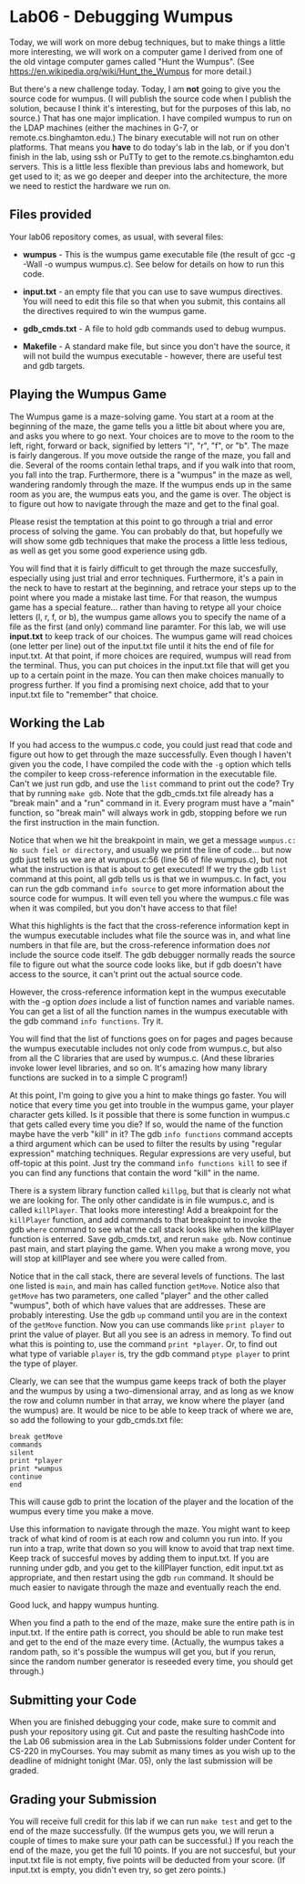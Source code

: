 # Lab06 - Debugging Wumpus

Today, we will work on more debug techniques, but to make things a little more interesting, we will work on a computer game I derived from one of the old vintage computer games called "Hunt the Wumpus". (See https://en.wikipedia.org/wiki/Hunt_the_Wumpus for more detail.)

But there's a new challenge today. Today, I am **not** going to give you the source code for wumpus. (I will publish the source code when I publish the solution, because I think it's interesting, but for the purposes of this lab, no source.) That has one major implication. I have compiled wumpus to run on the LDAP machines (either the machines in G-7, or remote.cs.binghamton.edu.) The binary executable will not run on other platforms. That means you **have** to do today's lab in the lab, or if you don't finish in the lab, using ssh or PuTTy to get to the remote.cs.binghamton.edu servers. This is a little less flexible than previous labs and homework, but get used to it; as we go deeper and deeper into the architecture, the more we need to restict the hardware we run on.

## Files provided

Your lab06 repository comes, as usual, with several files:

- **wumpus** - This is the wumpus game executable file (the result of gcc -g -Wall -o wumpus wumpus.c). See below for details on how to run this code.

- **input.txt** - an empty file that you can use to save wumpus directives. You will need to edit this file so that when you submit, this contains all the directives required to win the wumpus game.

- **gdb_cmds.txt** - A file to hold gdb commands used to debug wumpus.

- **Makefile** - A standard make file, but since you don't have the source, it will not build the wumpus executable - however, there are useful test and gdb targets.

## Playing the Wumpus Game

The Wumpus game is a maze-solving game. You start at a room at the beginning of the maze, the game tells you a little bit about where you are, and asks you where to go next.  Your choices are to move to the room to the left, right, forward or back, signified by letters "l", "r", "f", or "b". The maze is fairly dangerous. If you move outside the range of the maze, you fall and die. Several of the rooms contain lethal traps, and if you walk into that room, you fall into the trap. Furthermore, there is a "wumpus" in the maze as well, wandering randomly through the maze. If the wumpus ends up in the same room as you are, the wumpus eats you, and the game is over. The object is to figure out how to navigate through the maze and get to the final goal.

Please resist the temptation at this point to go through a trial and error process of solving the game. You can probably do that, but hopefully we will show some gdb techniques that make the process a little less tedious, as well as get you some good experience using gdb.

You will find that it is fairly difficult to get through the maze succesfully, especially using just trial and error techniques. Furthermore, it's a pain in the neck to have to restart at the beginning, and retrace your steps up to the point where you made a mistake last time. For that reason, the wumpus game has a special feature... rather than having to retype all your choice letters (l, r, f, or b), the wumpus game allows you to specify the name of a file as the first (and only) command line paramter. For this lab, we will use **input.txt** to keep track of our choices. The wumpus game will read choices (one letter per line) out of the input.txt file until it hits the end of file for input.txt. At that point, if more choices are required, wumpus will read from the terminal. Thus, you can put choices in the input.txt file that will get you up to a certain point in the maze. You can then make choices manually to progress further. If you find a promising next choice, add that to your input.txt file to "remember" that choice.

## Working the Lab

If you had access to the wumpus.c code, you could just read that code and figure out how to get through the maze successfully. Even though I haven't given you the code, I have compiled the code with the `-g` option which tells the compiler to keep cross-reference information in the executable file. Can't we just run gdb, and use the `list` command to print out the code? Try that by running `make gdb`. Note that the gdb_cmds.txt file already has a "break main" and a "run" command in it. Every program must have a "main" function, so "break main" will always work in gdb, stopping before we run the first instruction in the main function. 

Notice that when we hit the breakpoint in main, we get a message `wumpus.c: No such fiel or directory`, and usually we print the line of code... but now gdb just tells us we are at wumpus.c:56 (line 56 of file wumpus.c), but not what the instruction is that is about to get executed! If we try the gdb `list` command at this point, all gdb tells us is that we in wumpus.c. In fact, you can run the gdb command `info source` to get more information about the source code for wumpus. It will even tell you where the wumpus.c file was when it was compiled, but you don't have access to that file!

What this highlights is the fact that the cross-reference information kept in the wumpus executable includes what file the source was in, and what line numbers in that file are, but the cross-reference information does *not* include the source code itself. The gdb debugger normally reads the source file to figure out what the source code looks like, but if gdb doesn't have access to the source, it can't print out the actual source code.

However, the cross-reference information kept in the wumpus executable with the -g option *does* include a list of function names and variable names. You can get a list of all the function names in the wumpus executable with the gdb command `info functions`.  Try it.

You will find that the list of functions goes on for pages and pages because the wumpus executable includes not only code from wumpus.c, but also from all the C libraries that are used by wumpus.c. (And these libraries invoke lower level libraries, and so on. It's amazing how many library functions are sucked in to a simple C program!)

At this point, I'm going to give you a hint to make things go faster. You will notice that every time you get into trouble in the wumpus game, your player character gets killed. Is it possible that there is some function in wumpus.c that gets called every time you die? If so, would the name of the function maybe have the verb "kill" in it?  The gdb `info functions` command accepts a third argument which can be used to filter the results by using "regular expression" matching techniques. Regular expressions are very useful, but off-topic at this point.  Just try the command `info functions kill` to see if you can find any functions that contain the word "kill" in the name.

There is a system library function called `killpg`, but that is clearly not what we are looking for.  The only other candidate is in file wumpus.c, and is called `killPlayer`. That looks more interesting! Add a breakpoint for the `killPlayer` function, and add commands to that breakpoint to invoke the gdb `where` command to see what the call stack looks like when the killPlayer function is enterred. Save gdb_cmds.txt, and rerun `make gdb`. Now continue past main, and start playing the game. When you make a wrong move, you will stop at killPlayer and see where you were called from.

Notice that in the call stack, there are several levels of functions. The last one listed is `main`, and main has called function `getMove`.  Notice also that `getMove` has two parameters, one called "player" and the other called "wumpus", both of which have values that are addresses. These are probably interesting. Use the gdb `up` command until you are in the context of the `getMove` function. Now you can use commands like `print player` to print the value of player. But all you see is an adress in memory.  To find out what this is pointing to, use the command `print *player`. Or, to find out what type of variable `player` is, try the gdb command `ptype player` to print the type of player.

Clearly, we can see that the wumpus game keeps track of both the player and the wumpus by using a two-dimensional array, and as long as we know the row and column number in that array, we know where the player (and the wumpus) are. It would be nice to be able to keep track of where we are, so add the following to your gdb_cmds.txt file:

```
break getMove
commands
silent
print *player
print *wumpus
continue
end
```

This will cause gdb to print the location of the player and the location of the wumpus every time you make a move.

Use this information to navigate through the maze.  You might want to keep track of what kind of room is at each row and column you run into. If you run into a trap, write that down so you will know to avoid that trap next time. Keep track of succesful moves by adding them to input.txt. If you are running under gdb, and you get to the killPlayer function, edit input.txt as appropriate, and then restart using the gdb `run` command. It should be much easier to navigate through the maze and eventually reach the end.

Good luck, and happy wumpus hunting.

When you find a path to the end of the maze, make sure the entire path is in input.txt. If the entire path is correct, you should be able to run make test and get to the end of the maze every time. (Actually, the wumpus takes a random path, so it's possible the wumpus will get you, but if you rerun, since the random number generator is reseeded every time, you should get through.)

## Submitting your Code

When you are finished debugging your code, make sure to commit and push your repository using git. Cut and paste the resulting hashCode into the Lab 06 submission area in the Lab Submissions folder under Content for CS-220 in myCourses. You may submit as many times as you wish up to the deadline of midnight tonight (Mar. 05), only the last submission will be graded.


## Grading your Submission

You will receive full credit for this lab if we can run `make test` and get to the end of the maze successfully. (If the wumpus gets you, we will rerun a couple of times to make sure your path can be successful.) If you reach the end of the maze, you get the full 10 points. If you are not succesful, but your input.txt file is not empty, five points will be deducted from your score. (If input.txt is empty, you didn't even try, so get zero points.)

